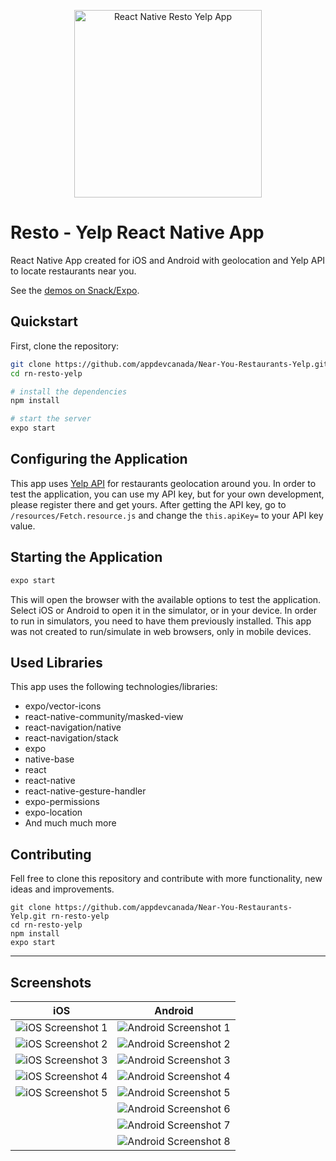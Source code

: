 <p align="center">
  <img src="/assets/splash2.png" width="300px" alt="React Native Resto Yelp App" />
</p>

# Resto - Yelp React Native App
React Native App created for iOS and Android with geolocation and Yelp API to locate restaurants near you.

See the [demos on Snack/Expo](https://snack.expo.io/@appdevcanada/near-you-restaurants-yelp?&preview=true&platform=android&supportedPlatforms=android,ios).

## Quickstart

First, clone the repository:

```bash
git clone https://github.com/appdevcanada/Near-You-Restaurants-Yelp.git rn-resto-yelp
cd rn-resto-yelp

# install the dependencies
npm install

# start the server
expo start
```

## Configuring the Application

This app uses [Yelp API](https://www.yelp.com/developers) for restaurants geolocation around you. In order to test the application, you can use my API key, but for your own development, please register there and get yours. After getting the API key, go to `/resources/Fetch.resource.js` and change the `this.apiKey=` to your API key value.

## Starting the Application

```bash
expo start
```

This will open the browser with the available options to test the application.
Select iOS or Android to open it in the simulator, or in your device. In order to run in simulators, you need to have them previously installed.
This app was not created to run/simulate in web browsers, only in mobile devices.

## Used Libraries

This app uses the following technologies/libraries:

* expo/vector-icons
* react-native-community/masked-view
* react-navigation/native
* react-navigation/stack
* expo
* native-base
* react
* react-native
* react-native-gesture-handler
* expo-permissions
* expo-location
* And much much more

## Contributing

Fell free to clone this repository and contribute with more functionality, new ideas and improvements.

```shell
git clone https://github.com/appdevcanada/Near-You-Restaurants-Yelp.git rn-resto-yelp
cd rn-resto-yelp
npm install
expo start
```
___

## Screenshots

**iOS** | **Android**
|:---:|:---:|
![iOS Screenshot 1](/screenshots/iOS/ios1.png "Main Screen") | ![Android Screenshot 1](/screenshots/Android/and1.png "Location access")
![iOS Screenshot 2](/screenshots/iOS/ios2.png "Result Screen")	| ![Android Screenshot 2](/screenshots/Android/and2.png "Google Location")
![iOS Screenshot 3](/screenshots/iOS/ios3.png "Result Screen")	| ![Android Screenshot 3](/screenshots/Android/and3.png "Main Screen")
![iOS Screenshot 4](/screenshots/iOS/ios4.png "Detail Screen")	| ![Android Screenshot 4](/screenshots/Android/and4.png "Result Screen")
![iOS Screenshot 5](/screenshots/iOS/ios5.png "Call number")	| ![Android Screenshot 5](/screenshots/Android/and5.png "Result Screen")
|	 | ![Android Screenshot 6](/screenshots/Android/and6.png "Detail Screen")
|	 | ![Android Screenshot 7](/screenshots/Android/and7.png "Detail Screen Up")
|	 | ![Android Screenshot 8](/screenshots/Android/and8.png "Call number")
